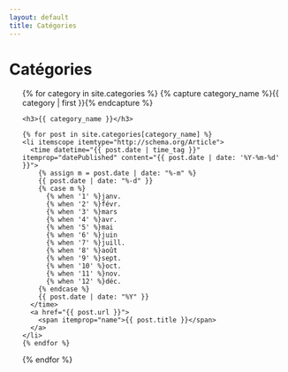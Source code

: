 ```yaml
---
layout: default
title: Catégories
---
```

<h1 class="post-title">Catégories</h1>

<ul class="archives-list">
  {% for category in site.categories %}
    {% capture category_name %}{{ category | first }}{% endcapture %}

    <h3>{{ category_name }}</h3>

    {% for post in site.categories[category_name] %}
    <li itemscope itemtype="http://schema.org/Article">
      <time datetime="{{ post.date | time_tag }}" itemprop="datePublished" content="{{ post.date | date: '%Y-%m-%d' }}">
        {% assign m = post.date | date: "%-m" %}
        {{ post.date | date: "%-d" }}
        {% case m %}
          {% when '1' %}janv.
          {% when '2' %}févr.
          {% when '3' %}mars
          {% when '4' %}avr.
          {% when '5' %}mai
          {% when '6' %}juin
          {% when '7' %}juill.
          {% when '8' %}août
          {% when '9' %}sept.
          {% when '10' %}oct.
          {% when '11' %}nov.
          {% when '12' %}déc.
        {% endcase %}
        {{ post.date | date: "%Y" }}
      </time>
      <a href="{{ post.url }}">
        <span itemprop="name">{{ post.title }}</span>
      </a>
    </li>
    {% endfor %}
  {% endfor %}
</ul>
